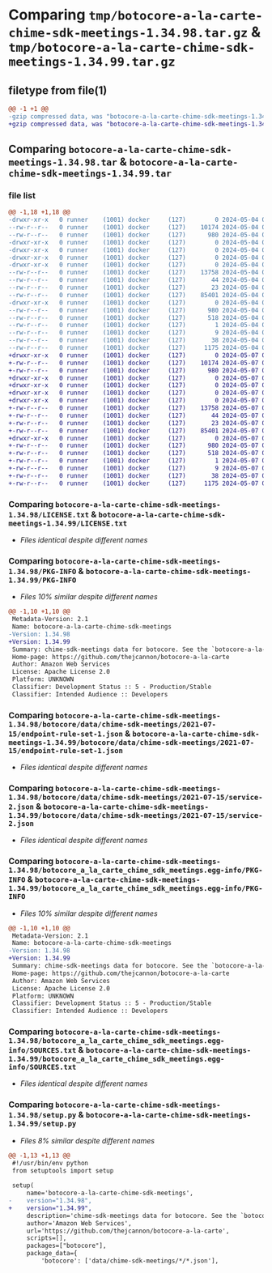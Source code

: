 # Comparing `tmp/botocore-a-la-carte-chime-sdk-meetings-1.34.98.tar.gz` & `tmp/botocore-a-la-carte-chime-sdk-meetings-1.34.99.tar.gz`

## filetype from file(1)

```diff
@@ -1 +1 @@
-gzip compressed data, was "botocore-a-la-carte-chime-sdk-meetings-1.34.98.tar", last modified: Sat May  4 01:01:14 2024, max compression
+gzip compressed data, was "botocore-a-la-carte-chime-sdk-meetings-1.34.99.tar", last modified: Tue May  7 01:02:16 2024, max compression
```

## Comparing `botocore-a-la-carte-chime-sdk-meetings-1.34.98.tar` & `botocore-a-la-carte-chime-sdk-meetings-1.34.99.tar`

### file list

```diff
@@ -1,18 +1,18 @@
-drwxr-xr-x   0 runner    (1001) docker     (127)        0 2024-05-04 01:01:14.686036 botocore-a-la-carte-chime-sdk-meetings-1.34.98/
--rw-r--r--   0 runner    (1001) docker     (127)    10174 2024-05-04 01:01:14.000000 botocore-a-la-carte-chime-sdk-meetings-1.34.98/LICENSE.txt
--rw-r--r--   0 runner    (1001) docker     (127)      980 2024-05-04 01:01:14.686036 botocore-a-la-carte-chime-sdk-meetings-1.34.98/PKG-INFO
-drwxr-xr-x   0 runner    (1001) docker     (127)        0 2024-05-04 01:01:14.682036 botocore-a-la-carte-chime-sdk-meetings-1.34.98/botocore/
-drwxr-xr-x   0 runner    (1001) docker     (127)        0 2024-05-04 01:01:14.682036 botocore-a-la-carte-chime-sdk-meetings-1.34.98/botocore/data/
-drwxr-xr-x   0 runner    (1001) docker     (127)        0 2024-05-04 01:01:14.682036 botocore-a-la-carte-chime-sdk-meetings-1.34.98/botocore/data/chime-sdk-meetings/
-drwxr-xr-x   0 runner    (1001) docker     (127)        0 2024-05-04 01:01:14.686036 botocore-a-la-carte-chime-sdk-meetings-1.34.98/botocore/data/chime-sdk-meetings/2021-07-15/
--rw-r--r--   0 runner    (1001) docker     (127)    13758 2024-05-04 01:01:11.000000 botocore-a-la-carte-chime-sdk-meetings-1.34.98/botocore/data/chime-sdk-meetings/2021-07-15/endpoint-rule-set-1.json
--rw-r--r--   0 runner    (1001) docker     (127)       44 2024-05-04 01:01:11.000000 botocore-a-la-carte-chime-sdk-meetings-1.34.98/botocore/data/chime-sdk-meetings/2021-07-15/examples-1.json
--rw-r--r--   0 runner    (1001) docker     (127)       23 2024-05-04 01:01:11.000000 botocore-a-la-carte-chime-sdk-meetings-1.34.98/botocore/data/chime-sdk-meetings/2021-07-15/paginators-1.json
--rw-r--r--   0 runner    (1001) docker     (127)    85401 2024-05-04 01:01:11.000000 botocore-a-la-carte-chime-sdk-meetings-1.34.98/botocore/data/chime-sdk-meetings/2021-07-15/service-2.json
-drwxr-xr-x   0 runner    (1001) docker     (127)        0 2024-05-04 01:01:14.686036 botocore-a-la-carte-chime-sdk-meetings-1.34.98/botocore_a_la_carte_chime_sdk_meetings.egg-info/
--rw-r--r--   0 runner    (1001) docker     (127)      980 2024-05-04 01:01:14.000000 botocore-a-la-carte-chime-sdk-meetings-1.34.98/botocore_a_la_carte_chime_sdk_meetings.egg-info/PKG-INFO
--rw-r--r--   0 runner    (1001) docker     (127)      518 2024-05-04 01:01:14.000000 botocore-a-la-carte-chime-sdk-meetings-1.34.98/botocore_a_la_carte_chime_sdk_meetings.egg-info/SOURCES.txt
--rw-r--r--   0 runner    (1001) docker     (127)        1 2024-05-04 01:01:14.000000 botocore-a-la-carte-chime-sdk-meetings-1.34.98/botocore_a_la_carte_chime_sdk_meetings.egg-info/dependency_links.txt
--rw-r--r--   0 runner    (1001) docker     (127)        9 2024-05-04 01:01:14.000000 botocore-a-la-carte-chime-sdk-meetings-1.34.98/botocore_a_la_carte_chime_sdk_meetings.egg-info/top_level.txt
--rw-r--r--   0 runner    (1001) docker     (127)       38 2024-05-04 01:01:14.686036 botocore-a-la-carte-chime-sdk-meetings-1.34.98/setup.cfg
--rw-r--r--   0 runner    (1001) docker     (127)     1175 2024-05-04 01:01:14.000000 botocore-a-la-carte-chime-sdk-meetings-1.34.98/setup.py
+drwxr-xr-x   0 runner    (1001) docker     (127)        0 2024-05-07 01:02:16.652089 botocore-a-la-carte-chime-sdk-meetings-1.34.99/
+-rw-r--r--   0 runner    (1001) docker     (127)    10174 2024-05-07 01:02:16.000000 botocore-a-la-carte-chime-sdk-meetings-1.34.99/LICENSE.txt
+-rw-r--r--   0 runner    (1001) docker     (127)      980 2024-05-07 01:02:16.652089 botocore-a-la-carte-chime-sdk-meetings-1.34.99/PKG-INFO
+drwxr-xr-x   0 runner    (1001) docker     (127)        0 2024-05-07 01:02:16.648089 botocore-a-la-carte-chime-sdk-meetings-1.34.99/botocore/
+drwxr-xr-x   0 runner    (1001) docker     (127)        0 2024-05-07 01:02:16.648089 botocore-a-la-carte-chime-sdk-meetings-1.34.99/botocore/data/
+drwxr-xr-x   0 runner    (1001) docker     (127)        0 2024-05-07 01:02:16.648089 botocore-a-la-carte-chime-sdk-meetings-1.34.99/botocore/data/chime-sdk-meetings/
+drwxr-xr-x   0 runner    (1001) docker     (127)        0 2024-05-07 01:02:16.648089 botocore-a-la-carte-chime-sdk-meetings-1.34.99/botocore/data/chime-sdk-meetings/2021-07-15/
+-rw-r--r--   0 runner    (1001) docker     (127)    13758 2024-05-07 01:02:10.000000 botocore-a-la-carte-chime-sdk-meetings-1.34.99/botocore/data/chime-sdk-meetings/2021-07-15/endpoint-rule-set-1.json
+-rw-r--r--   0 runner    (1001) docker     (127)       44 2024-05-07 01:02:10.000000 botocore-a-la-carte-chime-sdk-meetings-1.34.99/botocore/data/chime-sdk-meetings/2021-07-15/examples-1.json
+-rw-r--r--   0 runner    (1001) docker     (127)       23 2024-05-07 01:02:10.000000 botocore-a-la-carte-chime-sdk-meetings-1.34.99/botocore/data/chime-sdk-meetings/2021-07-15/paginators-1.json
+-rw-r--r--   0 runner    (1001) docker     (127)    85401 2024-05-07 01:02:10.000000 botocore-a-la-carte-chime-sdk-meetings-1.34.99/botocore/data/chime-sdk-meetings/2021-07-15/service-2.json
+drwxr-xr-x   0 runner    (1001) docker     (127)        0 2024-05-07 01:02:16.652089 botocore-a-la-carte-chime-sdk-meetings-1.34.99/botocore_a_la_carte_chime_sdk_meetings.egg-info/
+-rw-r--r--   0 runner    (1001) docker     (127)      980 2024-05-07 01:02:16.000000 botocore-a-la-carte-chime-sdk-meetings-1.34.99/botocore_a_la_carte_chime_sdk_meetings.egg-info/PKG-INFO
+-rw-r--r--   0 runner    (1001) docker     (127)      518 2024-05-07 01:02:16.000000 botocore-a-la-carte-chime-sdk-meetings-1.34.99/botocore_a_la_carte_chime_sdk_meetings.egg-info/SOURCES.txt
+-rw-r--r--   0 runner    (1001) docker     (127)        1 2024-05-07 01:02:16.000000 botocore-a-la-carte-chime-sdk-meetings-1.34.99/botocore_a_la_carte_chime_sdk_meetings.egg-info/dependency_links.txt
+-rw-r--r--   0 runner    (1001) docker     (127)        9 2024-05-07 01:02:16.000000 botocore-a-la-carte-chime-sdk-meetings-1.34.99/botocore_a_la_carte_chime_sdk_meetings.egg-info/top_level.txt
+-rw-r--r--   0 runner    (1001) docker     (127)       38 2024-05-07 01:02:16.652089 botocore-a-la-carte-chime-sdk-meetings-1.34.99/setup.cfg
+-rw-r--r--   0 runner    (1001) docker     (127)     1175 2024-05-07 01:02:16.000000 botocore-a-la-carte-chime-sdk-meetings-1.34.99/setup.py
```

### Comparing `botocore-a-la-carte-chime-sdk-meetings-1.34.98/LICENSE.txt` & `botocore-a-la-carte-chime-sdk-meetings-1.34.99/LICENSE.txt`

 * *Files identical despite different names*

### Comparing `botocore-a-la-carte-chime-sdk-meetings-1.34.98/PKG-INFO` & `botocore-a-la-carte-chime-sdk-meetings-1.34.99/PKG-INFO`

 * *Files 10% similar despite different names*

```diff
@@ -1,10 +1,10 @@
 Metadata-Version: 2.1
 Name: botocore-a-la-carte-chime-sdk-meetings
-Version: 1.34.98
+Version: 1.34.99
 Summary: chime-sdk-meetings data for botocore. See the `botocore-a-la-carte` package for more info.
 Home-page: https://github.com/thejcannon/botocore-a-la-carte
 Author: Amazon Web Services
 License: Apache License 2.0
 Platform: UNKNOWN
 Classifier: Development Status :: 5 - Production/Stable
 Classifier: Intended Audience :: Developers
```

### Comparing `botocore-a-la-carte-chime-sdk-meetings-1.34.98/botocore/data/chime-sdk-meetings/2021-07-15/endpoint-rule-set-1.json` & `botocore-a-la-carte-chime-sdk-meetings-1.34.99/botocore/data/chime-sdk-meetings/2021-07-15/endpoint-rule-set-1.json`

 * *Files identical despite different names*

### Comparing `botocore-a-la-carte-chime-sdk-meetings-1.34.98/botocore/data/chime-sdk-meetings/2021-07-15/service-2.json` & `botocore-a-la-carte-chime-sdk-meetings-1.34.99/botocore/data/chime-sdk-meetings/2021-07-15/service-2.json`

 * *Files identical despite different names*

### Comparing `botocore-a-la-carte-chime-sdk-meetings-1.34.98/botocore_a_la_carte_chime_sdk_meetings.egg-info/PKG-INFO` & `botocore-a-la-carte-chime-sdk-meetings-1.34.99/botocore_a_la_carte_chime_sdk_meetings.egg-info/PKG-INFO`

 * *Files 10% similar despite different names*

```diff
@@ -1,10 +1,10 @@
 Metadata-Version: 2.1
 Name: botocore-a-la-carte-chime-sdk-meetings
-Version: 1.34.98
+Version: 1.34.99
 Summary: chime-sdk-meetings data for botocore. See the `botocore-a-la-carte` package for more info.
 Home-page: https://github.com/thejcannon/botocore-a-la-carte
 Author: Amazon Web Services
 License: Apache License 2.0
 Platform: UNKNOWN
 Classifier: Development Status :: 5 - Production/Stable
 Classifier: Intended Audience :: Developers
```

### Comparing `botocore-a-la-carte-chime-sdk-meetings-1.34.98/botocore_a_la_carte_chime_sdk_meetings.egg-info/SOURCES.txt` & `botocore-a-la-carte-chime-sdk-meetings-1.34.99/botocore_a_la_carte_chime_sdk_meetings.egg-info/SOURCES.txt`

 * *Files identical despite different names*

### Comparing `botocore-a-la-carte-chime-sdk-meetings-1.34.98/setup.py` & `botocore-a-la-carte-chime-sdk-meetings-1.34.99/setup.py`

 * *Files 8% similar despite different names*

```diff
@@ -1,13 +1,13 @@
 #!/usr/bin/env python
 from setuptools import setup
 
 setup(
     name='botocore-a-la-carte-chime-sdk-meetings',
-    version="1.34.98",
+    version="1.34.99",
     description='chime-sdk-meetings data for botocore. See the `botocore-a-la-carte` package for more info.',
     author='Amazon Web Services',
     url='https://github.com/thejcannon/botocore-a-la-carte',
     scripts=[],
     packages=["botocore"],
     package_data={
         'botocore': ['data/chime-sdk-meetings/*/*.json'],
```

